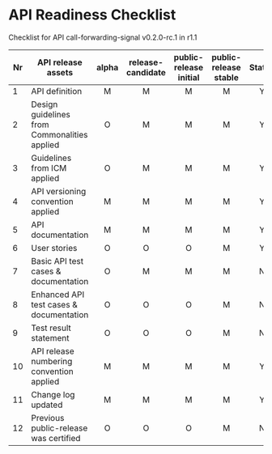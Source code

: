 
# API Readiness Checklist

Checklist for API call-forwarding-signal v0.2.0-rc.1 in r1.1


| Nr | API release assets  | alpha | release-candidate |  public-release<br>initial | public-release<br> stable | Status | Comments |
|----|----------------------------------------------|:-----:|:-----------------:|:-------:|:------:|:----:|:----:|
|  1 | API definition                               |   M   |         M         |    M    |    M   |   Y  | /code/API_definitions/Call_Forwarding_Signal.yaml |
|  2 | Design guidelines from Commonalities applied |   O   |         M         |    M    |    M   |   Y  |      |
|  3 | Guidelines from ICM applied                  |   O   |         M         |    M    |    M   |   Y  |      |
|  4 | API versioning convention applied            |   M   |         M         |    M    |    M   |   Y  |      |
|  5 | API documentation                            |   M   |         M         |    M    |    M   |   Y  | inline in YAML |
|  6 | User stories                                 |   O   |         O         |    O    |    M   |   Y  |      |
|  7 | Basic API test cases & documentation         |   O   |         M         |    M    |    M   |   N  | /documentation/API_documentation/CFS_UserStory_UseCase-1.md |
|  8 | Enhanced API test cases & documentation      |   O   |         O         |    O    |    M   |   N  |      |
|  9 | Test result statement                        |   O   |         O         |    O    |    M   |   N  |      |
| 10 | API release numbering convention applied     |   M   |         M         |    M    |    M   |   Y  |      |
| 11 | Change log updated                           |   M   |         M         |    M    |    M   |   Y  | /CHANGELOG.md |
| 12 | Previous public-release was certified        |   O   |         O         |    O    |    M   |   N  |      |

